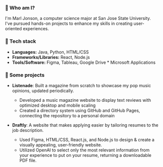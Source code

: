 <!--
**marljonson/marljonson** is a ✨ _special_ ✨ repository because its `README.md` (this file) appears on your GitHub profile.

Here are some ideas to get you started:

- 🔭 I’m currently working on ...
- 🌱 I’m currently learning ...
- 👯 I’m looking to collaborate on ...
- 🤔 I’m looking for help with ...
- 💬 Ask me about ...
- 📫 How to reach me: ...
- 😄 Pronouns: ...
- ⚡ Fun fact: ...
-->

### 🪼 Who am I?

I'm Marl Jonson, a computer science major at San Jose State University. I've pursued hands-on projects to enhance my skills in creating user-oriented experiences.

### 🍋 Tech stack
- **Languages:** Java, Python, HTML/CSS
- **Frameworks/Libraries:** React, Node.js
- **Tools/Software:** Figma, Tableau, Google Drive * Microsoft Applications

### 🪸 Some projects

- **Listenade**: Built a magazine from scratch to showcase my pop music opinions, updated periodically.
   - Developed a music magazine website to display text reviews with optimized desktop and mobile scaling
   - Created a directory system using GitHub and GitHub Pages, connecting the repository to a personal domain

- **Draftly**: A website that makes applying easier by tailoring resumes to the job description.
   - Used Figma, HTML/CSS, React.js, and Node.js to design & create a visually appealing, user-friendly website.
   - Utilized OpenAI to select only the most relevant information from your experience to put on your resume, returning a downloadable PDF file.
